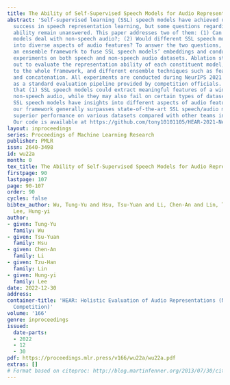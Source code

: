 ```yaml
---
title: The Ability of Self-Supervised Speech Models for Audio Representations
abstract: 'Self-supervised learning (SSL) speech models have achieved unprecedented
  success in speech representation learning, but some questions regarding their representation
  ability remain unanswered. This paper addresses two of them: (1) Can SSL speech
  models deal with non-speech audio?; (2) Would different SSL speech models have insights
  into diverse aspects of audio features? To answer the two questions, we propose
  an ensemble framework to fuse SSL speech models’ embeddings and conduct extensive
  experiments on both speech and non-speech audio datasets. Ablation studies are carried
  out to evaluate the representation ability of each constituent model, its contribution
  to the whole framework, and different ensemble techniques such as feature averaging
  and concatenation. All experiments are conducted during NeurIPS 2021 HEAR Challenge
  as a standard evaluation pipeline provided by competition officials. Results show
  that (1) SSL speech models could extract meaningful features of a wide range of
  non-speech audio, while they may also fail on certain types of datasets; (2) different
  SSL speech models have insights into different aspects of audio features. Also,
  our framework generally surpasses state-of-the-art SSL speech/audio models and has
  superior performance on various datasets compared with other teams in HEAR Challenge.
  Our code is available at https://github.com/tony10101105/HEAR-2021-NeurIPS-Challenge—NTU-GURA.'
layout: inproceedings
series: Proceedings of Machine Learning Research
publisher: PMLR
issn: 2640-3498
id: wu22a
month: 0
tex_title: The Ability of Self-Supervised Speech Models for Audio Representations
firstpage: 90
lastpage: 107
page: 90-107
order: 90
cycles: false
bibtex_author: Wu, Tung-Yu and Hsu, Tsu-Yuan and Li, Chen-An and Lin, Tzu-Han and
  Lee, Hung-yi
author:
- given: Tung-Yu
  family: Wu
- given: Tsu-Yuan
  family: Hsu
- given: Chen-An
  family: Li
- given: Tzu-Han
  family: Lin
- given: Hung-yi
  family: Lee
date: 2022-12-30
address:
container-title: 'HEAR: Holistic Evaluation of Audio Representations (NeurIPS 2021
  Competition)'
volume: '166'
genre: inproceedings
issued:
  date-parts:
  - 2022
  - 12
  - 30
pdf: https://proceedings.mlr.press/v166/wu22a/wu22a.pdf
extras: []
# Format based on citeproc: http://blog.martinfenner.org/2013/07/30/citeproc-yaml-for-bibliographies/
---
```

